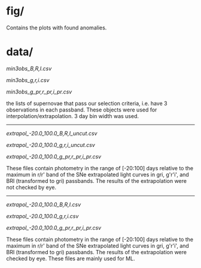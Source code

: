 # fig/

Contains the plots with found anomalies.

# data/ 

*min3obs_B,R,I.csv*
  
*min3obs_g,r,i.csv*
    
*min3obs_g_pr,r_pr,i_pr.csv*

the lists of supernovae that pass our selection criteria, i.e. have 3 observations in each passband. These objects were used 
for interpolation/extrapolation. 3 day bin width was used.

-----------------

*extrapol_-20.0_100.0_B,R,I_uncut.csv*
  
*extrapol_-20.0_100.0_g,r,i_uncut.csv*
  
*extrapol_-20.0_100.0_g_pr,r_pr,i_pr.csv*

These files contain photometry in the range of [-20:100] days relative to the maximum in r/r' band of the SNe
extrapolated light curves in gri, g'r'i', and BRI (transformed to gri) passbands. The results of the extrapolation were not checked 
by eye.

-----------------

*extrapol_-20.0_100.0_B,R,I.csv*

*extrapol_-20.0_100.0_g,r,i.csv*

*extrapol_-20.0_100.0_g_pr,r_pr,i_pr.csv*

These files contain photometry in the range of [-20:100] days relative to the maximum in r/r' band of the SNe
extrapolated light curves in gri, g'r'i', and BRI (transformed to gri) passbands. 
The results of the extrapolation were checked by eye. These files are mainly used for ML.


